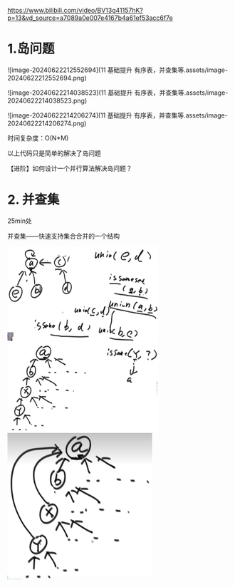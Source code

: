 https://www.bilibili.com/video/BV13g41157hK?p=13&vd_source=a7089a0e007e4167b4a61ef53acc6f7e

# 1.岛问题

![image-20240622212552694](11 基础提升 有序表，并查集等.assets/image-20240622212552694.png)



![image-20240622214038523](11 基础提升 有序表，并查集等.assets/image-20240622214038523.png)



![image-20240622214206274](11 基础提升 有序表，并查集等.assets/image-20240622214206274.png)



时间复杂度：O(N*M)

以上代码只是简单的解决了岛问题

【进阶】如何设计一个并行算法解决岛问题？



# 2. 并查集

25min处

并查集——快速支持集合合并的一个结构

  <img src="11 基础提升 有序表，并查集等.assets/image-20240622225136247.png" alt="image-20240622225136247" style="zoom:33%;" />



<img src="11 基础提升 有序表，并查集等.assets/image-20240622225447276.png" alt="image-20240622225447276" style="zoom:33%;" />



<img src="11 基础提升 有序表，并查集等.assets/image-20240622225533379.png" alt="image-20240622225533379" style="zoom: 33%;" />





















































